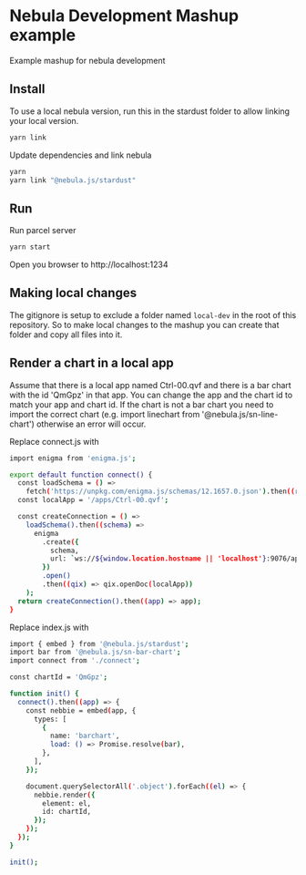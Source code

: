 # Nebula Development Mashup example

Example mashup for nebula development

## Install

To use a local nebula version, run this in the stardust folder to allow linking your local version.

```sh
yarn link
```

Update dependencies and link nebula

```sh
yarn
yarn link "@nebula.js/stardust"
```

## Run

Run parcel server

```sh
yarn start
```

Open you browser to http://localhost:1234

## Making local changes

The gitignore is setup to exclude a folder named `local-dev` in the root of this repository. So to make local changes to the mashup you can create that folder and copy all files into it.

## Render a chart in a local app

Assume that there is a local app named Ctrl-00.qvf and there is a bar chart with the id 'QmGpz' in that app. You can change the app and the chart id to match your app and chart id. If the chart is not a bar chart you need to import the correct chart (e.g. import linechart from '@nebula.js/sn-line-chart') otherwise an error will occur.

Replace connect.js with

```sh
import enigma from 'enigma.js';

export default function connect() {
  const loadSchema = () =>
    fetch('https://unpkg.com/enigma.js/schemas/12.1657.0.json').then((response) => response.json());
  const localApp = '/apps/Ctrl-00.qvf';

  const createConnection = () =>
    loadSchema().then((schema) =>
      enigma
        .create({
          schema,
          url: `ws://${window.location.hostname || 'localhost'}:9076/app${localApp}`,
        })
        .open()
        .then((qix) => qix.openDoc(localApp))
    );
  return createConnection().then((app) => app);
}
```

Replace index.js with

```sh
import { embed } from '@nebula.js/stardust';
import bar from '@nebula.js/sn-bar-chart';
import connect from './connect';

const chartId = 'QmGpz';

function init() {
  connect().then((app) => {
    const nebbie = embed(app, {
      types: [
        {
          name: 'barchart',
          load: () => Promise.resolve(bar),
        },
      ],
    });

    document.querySelectorAll('.object').forEach((el) => {
      nebbie.render({
        element: el,
        id: chartId,
      });
    });
  });
}

init();
```
